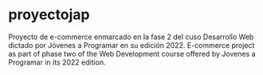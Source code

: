 # proyectojap
Proyecto de e-commerce enmarcado en la fase 2 del cuso Desarrollo Web dictado por Jóvenes a Programar en su edición 2022.
E-commerce project as part of phase two of the Web Development course offered by Jovenes a Programar in its 2022 edition.
